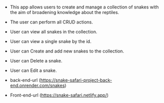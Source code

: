 #
- This app allows users to create and manage a collection of snakes with the aim of broadening knowledge about the reptiles.

- The user can perform all CRUD actions.

- User can view all snakes in the collection.

- User can view a single snake by the id.

- User can Create and add new snakes to the collection.

- User can Delete a snake.

- User can Edit a snake.

- back-end-url (https://snake-safari-project-back-end.onrender.com/snakes)

- Front-end-url (https://snake-safari.netlify.app/)